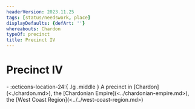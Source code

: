 ```yaml
---
headerVersion: 2023.11.25
tags: [status/needswork, place]
displayDefaults: {defArt: ''}
whereabouts: Chardon
typeOf: precinct
title: Precinct IV
---
```

# Precinct IV
<div class="grid cards ext-narrow-margin ext-one-column" markdown>
-    :octicons-location-24:{ .lg .middle } A precinct in [Chardon](<./chardon.md>), the [Chardonian Empire](<../chardonian-empire.md>), the [West Coast Region](<../../west-coast-region.md>)  
</div>


